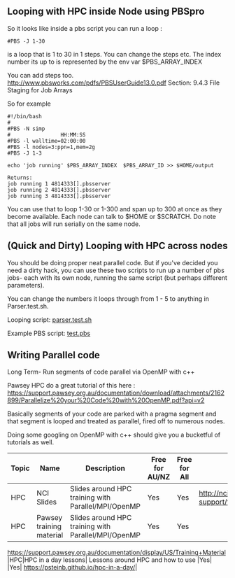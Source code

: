 ## Looping with HPC inside Node using PBSpro

So it looks like inside a pbs script you can run a loop :
```
#PBS -J 1-30
```
is a loop that is 1 to 30 in 1 steps. You can change the steps etc.
The index number its up to is represented by the env var $PBS_ARRAY_INDEX 

You can add steps too. 
http://www.pbsworks.com/pdfs/PBSUserGuide13.0.pdf
Section: 9.4.3 File Staging for Job Arrays

So for example 

```[scratch]$ more test.pbs 
#!/bin/bash
#
#PBS -N simp
#                HH:MM:SS
#PBS -l walltime=02:00:00
#PBS -l nodes=3:ppn=1,mem=2g
#PBS -J 1-3

echo 'job running' $PBS_ARRAY_INDEX  $PBS_ARRAY_ID >> $HOME/output

Returns:
job running 1 4814333[].pbsserver
job running 2 4814333[].pbsserver
job running 3 4814333[].pbsserver
```


You can use that to loop 1-30 or 1-300 and span up to 300 at once as they become available. Each node can talk to $HOME or $SCRATCH. Do note that all jobs will run serially on the same node.

## (Quick and Dirty) Looping with HPC across nodes

You should be doing proper neat parallel code. But if you've decided you need a dirty hack, you can use these two scripts to run up a number of pbs jobs- each with its own node, running the same script (but perhaps different parameters).

You can change the numbers it loops through from 1 - 5 to anything in Parser.test.sh. 

Looping script: [parser.test.sh](ExampleCode/HPCLooping/parser.test.sh)

Example PBS script: [test.pbs](ExampleCode/HPCLooping/test.pbs)


## Writing Parallel code
Long Term- Run segments of code parallel via OpenMP with c++

Pawsey HPC do a great tutorial of this here : https://support.pawsey.org.au/documentation/download/attachments/2162899/Parallelize%20your%20Code%20with%20OpenMP.pdf?api=v2

Basically segments of your code are parked with a pragma segment and that segment is looped and treated as parallel, fired off to numerous nodes. 

Doing some googling on OpenMP with c++ should give you a bucketful of tutorials as well.


|Topic| Name |  Description |Free for AU/NZ| Free for All| URL|
|--------------|----------------------|-----------------------------|----------------------------------------|------|-----|
|HPC| NCI Slides|  Slides around HPC training with Parallel/MPI/OpenMP | Yes| Yes| <http://nci.org.au/user-support/training/>|
|HPC| Pawsey training material| Slides around HPC training with Parallel/MPI/OpenMP | Yes| Yes|
<https://support.pawsey.org.au/documentation/display/US/Training+Material>
|HPC|HPC in a day lessons| Lessons around HPC and how to use |Yes| |Yes| <https://psteinb.github.io/hpc-in-a-day/>|
